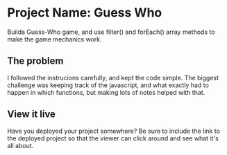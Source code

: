 # Project Name: Guess Who

Builda Guess-Who game, and use filter() and forEach() array methods to make the game mechanics work.

## The problem

I followed the instrucions carefully, and kept the code simple. The biggest challenge was keeping track of the javascript, and what exactly had to happen in which functions, but making lots of notes helped with that. 

## View it live

Have you deployed your project somewhere? Be sure to include the link to the deployed project so that the viewer can click around and see what it's all about.
